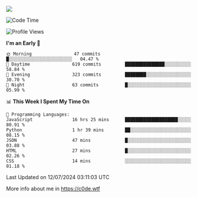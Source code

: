 <a href="https://wakatime.com"><img src="https://wakatime.com/share/@c0dezin/b7f18a7c-ab3a-40b8-8bc7-b1b7bf71f1d6.svg" /></a>

<!--START_SECTION:waka-->
![Code Time](http://img.shields.io/badge/Code%20Time-68%20hrs%207%20mins-blue)

![Profile Views](http://img.shields.io/badge/Profile%20Views-1-blue)

**I'm an Early 🐤** 

```text
🌞 Morning                47 commits          █░░░░░░░░░░░░░░░░░░░░░░░░   04.47 % 
🌆 Daytime                619 commits         ███████████████░░░░░░░░░░   58.84 % 
🌃 Evening                323 commits         ████████░░░░░░░░░░░░░░░░░   30.70 % 
🌙 Night                  63 commits          █░░░░░░░░░░░░░░░░░░░░░░░░   05.99 % 
```


📊 **This Week I Spent My Time On** 

```text
💬 Programming Languages: 
JavaScript               16 hrs 25 mins      ████████████████████░░░░░   80.91 % 
Python                   1 hr 39 mins        ██░░░░░░░░░░░░░░░░░░░░░░░   08.15 % 
JSON                     47 mins             █░░░░░░░░░░░░░░░░░░░░░░░░   03.88 % 
HTML                     27 mins             █░░░░░░░░░░░░░░░░░░░░░░░░   02.26 % 
CSS                      14 mins             ░░░░░░░░░░░░░░░░░░░░░░░░░   01.18 % 
```


 Last Updated on 12/07/2024 03:11:03 UTC
<!--END_SECTION:waka-->

More info about me in https://c0de.wtf
